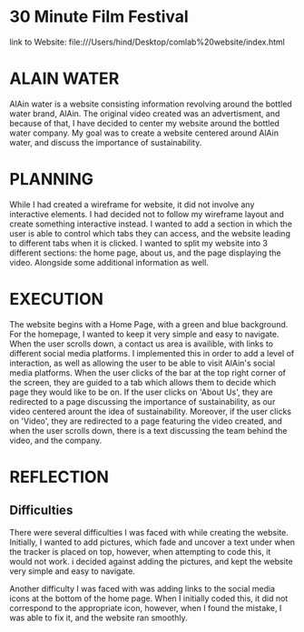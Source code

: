 # 30 Minute Film Festival 

link to Website: file:///Users/hind/Desktop/comlab%20website/index.html

# ALAIN WATER 

AlAin water is a website consisting information revolving around the bottled water brand, AlAin. The original video created was an advertisment, and because of that, I have decided to center my website around the bottled water company. My goal was to create a website centered around AlAin water, and discuss the importance of sustainability. 

# PLANNING #

While I had created a wireframe for website, it did not involve any interactive elements. I had decided not to follow my wireframe layout and create something interactive instead. I wanted to add a section in which the user is able to control which tabs they can access, and the website leading to different tabs when it is clicked. I wanted to split my website into 3 different sections: the home page, about us, and the page displaying the video. Alongside some additional information as well.

# EXECUTION #  

The website begins with a Home Page, with a green and blue background. For the homepage, I wanted to keep it very simple and easy to navigate. When the user scrolls down, a contact us area is availible, with links to different social media platforms. I implemented this in order to add a level of interaction, as well as allowing the user to be able to visit AlAin's social media platforms. When the user clicks of the bar at the top right corner of the screen, they are guided to a tab which allows them to decide which page they would like to be on. If the user clicks on 'About Us', they are redirected to a page discussing the importance of sustainability, as our video centered arount the idea of sustainability. Moreover, if the user clicks on 'Video', they are redirected to a page featuring the video created, and when the user scrolls down, there is a text discussing the team behind the video, and the company.  


# REFLECTION #

## Difficulties ##

There were several difficulties I was faced with while creating the website. Initially, I wanted to add pictures, which fade and uncover a text under when the tracker is placed on top, however, when attempting to code this, it would not work. i decided against adding the pictures, and kept the website very simple and easy to navigate. 

Another difficulty I was faced with was adding links to the social media icons at the bottom of the home page. When I initially coded this, it did not correspond to the appropriate icon, however, when I found the mistake, I was able to fix it, and the website ran smoothly. 
